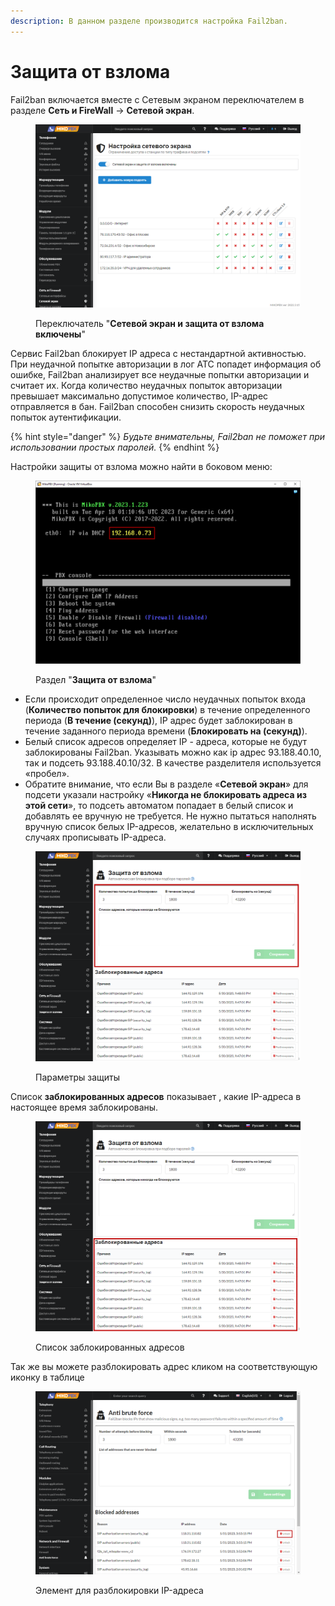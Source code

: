 ```yaml
---
description: В данном разделе производится настройка Fail2ban.
---
```


# Защита от взлома

Fail2ban включается вместе с Сетевым экраном переключателем в разделе **Сеть и FireWall** → **Сетевой экран**.

<figure><img src="../../.gitbook/assets/new1 (1).png" alt=""><figcaption><p>Переключатель "<strong>Сетевой экран и защита от взлома включены</strong>"</p></figcaption></figure>

Сервис Fail2ban блокирует IP адреса с нестандартной активностью.\
При неудачной попытке авторизации в лог АТС попадет информация об ошибке, Fail2ban анализирует все неудачные попытки авторизации и считает их. Когда количество неудачных попыток авторизации превышает максимально допустимое количество, IP-адрес отправляется в бан. Fail2ban способен снизить скорость неудачных попыток аутентификации.&#x20;

{% hint style="danger" %}
_Будьте внимательны, Fail2ban не поможет при использовании простых паролей._
{% endhint %}

Настройки защиты от взлома можно найти в боковом меню:

<figure><img src="../../.gitbook/assets/new2 (1).png" alt=""><figcaption><p>Раздел "<strong>Защита от взлома</strong>"</p></figcaption></figure>

* Если происходит определенное число неудачных попыток входа (**Количество попыток для блокировки**) в течение определенного периода (**В течение (секунд)**), IP адрес будет заблокирован в течение заданного периода времени (**Блокировать на (секунд)**).
* Белый список адресов определяет IP - адреса, которые не будут заблокированы Fail2ban. Указывать можно как ip адрес 93.188.40.10, так и подсеть 93.188.40.10/32. В качестве разделителя используется «пробел».
* Обратите внимание, что если Вы в разделе «**Сетевой экран**» для подсети указали настройку «**Никогда не блокировать адреса из этой сети**», то подсеть автоматом попадает в белый список и добавлять ее вручную не требуется. Не нужно пытаться наполнять вручную список белых IP-адресов, желательно в исключительных случаях прописывать IP-адреса.

<figure><img src="../../.gitbook/assets/3 (4).png" alt=""><figcaption><p>Параметры защиты</p></figcaption></figure>

Список **заблокированных адресов** показывает , какие IP-адреса в настоящее время заблокированы.

<figure><img src="../../.gitbook/assets/4 (27).png" alt=""><figcaption><p>Список заблокированных адресов</p></figcaption></figure>

Так же вы можете разблокировать адрес кликом на соответствующую иконку в таблице

<figure><img src="../../.gitbook/assets/new3.png" alt=""><figcaption><p>Элемент для разблокировки IP-адреса</p></figcaption></figure>
